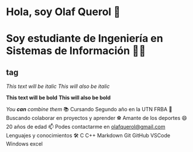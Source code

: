 # Hola, soy Olaf Querol 👋 <h1> 
# Soy estudiante de Ingeniería en Sistemas de Información 👨‍💻 <h2> tag

  
  *This text will be italic*
_This will also be italic_

**This text will be bold**
__This will also be bold__

_You **can** combine them_
📚 Cursando Segundo año en la UTN FRBA
👯 Buscando colaborar en proyectos y aprender
⚽ Amante de los deportes
😄 20 años de edad
📫 Podes contactarme en olafquerol@gmail.com
Lenguajes y conocimientos 🛠
C C++  Markdown Git GitHub VSCode  Windows excel
